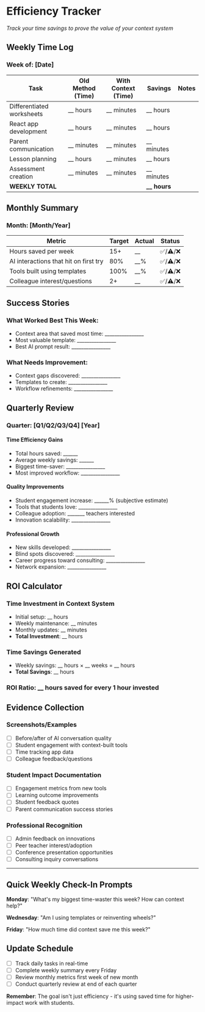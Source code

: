 # Efficiency Tracker

*Track your time savings to prove the value of your context system*

## Weekly Time Log

### Week of: [Date]

| Task | Old Method (Time) | With Context (Time) | Savings | Notes |
|------|------------------|---------------------|---------|-------|
| Differentiated worksheets | __ hours | __ minutes | __ hours | |
| React app development | __ hours | __ minutes | __ hours | |
| Parent communication | __ minutes | __ minutes | __ minutes | |
| Lesson planning | __ hours | __ minutes | __ hours | |
| Assessment creation | __ minutes | __ minutes | __ minutes | |
| **WEEKLY TOTAL** | | | **__ hours** | |

## Monthly Summary

### Month: [Month/Year]

| Metric | Target | Actual | Status |
|--------|---------|---------|---------|
| Hours saved per week | 15+ | __ | ✅/⚠️/❌ |
| AI interactions that hit on first try | 80% | __% | ✅/⚠️/❌ |
| Tools built using templates | 100% | __% | ✅/⚠️/❌ |
| Colleague interest/questions | 2+ | __ | ✅/⚠️/❌ |

## Success Stories

### What Worked Best This Week:
- Context area that saved most time: ________________
- Most valuable template: ________________
- Best AI prompt result: ________________

### What Needs Improvement:
- Context gaps discovered: ________________
- Templates to create: ________________
- Workflow refinements: ________________

## Quarterly Review

### Quarter: [Q1/Q2/Q3/Q4] [Year]

#### Time Efficiency Gains
- Total hours saved: ______
- Average weekly savings: ______
- Biggest time-saver: ________________
- Most improved workflow: ________________

#### Quality Improvements
- Student engagement increase: ______% (subjective estimate)
- Tools that students love: ________________
- Colleague adoption: _______ teachers interested
- Innovation scalability: ________________

#### Professional Growth
- New skills developed: ________________
- Blind spots discovered: ________________
- Career progress toward consulting: ________________
- Network expansion: ________________

## ROI Calculator

### Time Investment in Context System
- Initial setup: __ hours
- Weekly maintenance: __ minutes
- Monthly updates: __ minutes
- **Total Investment**: __ hours

### Time Savings Generated
- Weekly savings: __ hours × __ weeks = __ hours
- **Total Savings**: __ hours

### **ROI Ratio**: __ hours saved for every 1 hour invested

## Evidence Collection

### Screenshots/Examples
- [ ] Before/after of AI conversation quality
- [ ] Student engagement with context-built tools
- [ ] Time tracking app data
- [ ] Colleague feedback/questions

### Student Impact Documentation
- [ ] Engagement metrics from new tools
- [ ] Learning outcome improvements
- [ ] Student feedback quotes
- [ ] Parent communication success stories

### Professional Recognition
- [ ] Admin feedback on innovations
- [ ] Peer teacher interest/adoption
- [ ] Conference presentation opportunities
- [ ] Consulting inquiry conversations

---

## Quick Weekly Check-In Prompts

**Monday**: "What's my biggest time-waster this week? How can context help?"

**Wednesday**: "Am I using templates or reinventing wheels?"

**Friday**: "How much time did context save me this week?"

## Update Schedule
- [ ] Track daily tasks in real-time
- [ ] Complete weekly summary every Friday
- [ ] Review monthly metrics first week of new month
- [ ] Conduct quarterly review at end of each quarter

**Remember**: The goal isn't just efficiency - it's using saved time for higher-impact work with students.